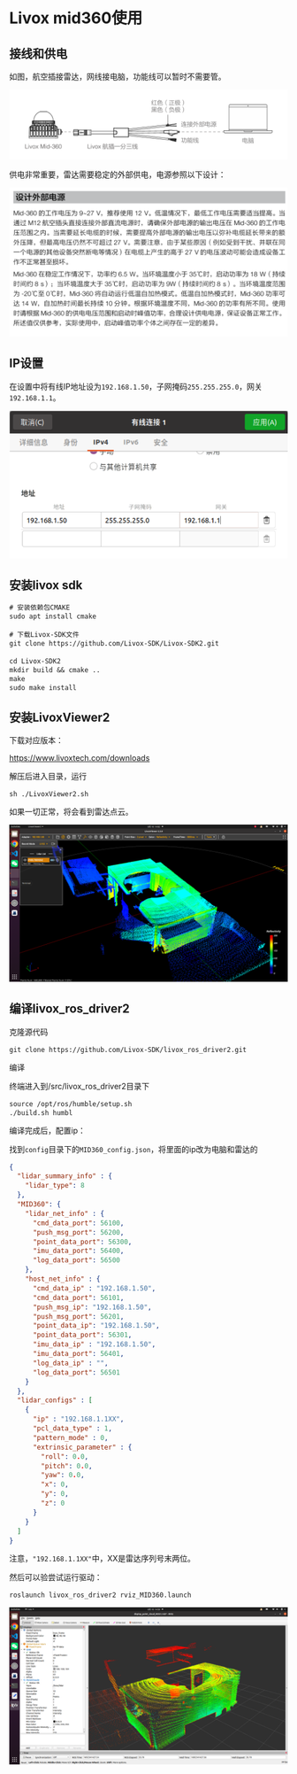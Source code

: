# Livox mid360使用

## 接线和供电

如图，航空插接雷达，网线接电脑，功能线可以暂时不需要管。

<img title="" src="./images/2025-07-23-16-36-39-image.png" alt="2025-07-23-16-36-39-image" data-align="center" width="525">

供电非常重要，雷达需要稳定的外部供电，电源参照以下设计：

<img title="" src="./images/2025-07-23-16-38-14-image.png" alt="2025-07-23-16-38-14-image" width="649" data-align="center">

## IP设置

在设置中将有线IP地址设为`192.168.1.50`，子网掩码`255.255.255.0`，网关`192.168.1.1`。

<img title="" src="./images/2025-07-23-16-35-50-image.png" alt="2025-07-23-16-35-50-image" width="628" data-align="center">

## 安装livox sdk

```terminal
# 安装依赖包CMAKE
sudo apt install cmake

# 下载Livox-SDK文件
git clone https://github.com/Livox-SDK/Livox-SDK2.git

cd Livox-SDK2
mkdir build && cmake ..
make
sudo make install
```

## 安装LivoxViewer2

下载对应版本：

https://www.livoxtech.com/downloads

解压后进入目录，运行

```terminal
sh ./LivoxViewer2.sh  
```

如果一切正常，将会看到雷达点云。

![94f08b26523ba9b2d8c977ffb8f8d28f](./images/94f08b26523ba9b2d8c977ffb8f8d28f.png)

## 编译livox_ros_driver2

克隆源代码

```terminal
git clone https://github.com/Livox-SDK/livox_ros_driver2.git
```

编译

终端进入到/src/livox_ros_driver2目录下

```terminal
source /opt/ros/humble/setup.sh
./build.sh humbl
```

编译完成后，配置ip：

找到`config`目录下的`MID360_config.json`，将里面的ip改为电脑和雷达的

```json
{
  "lidar_summary_info" : {
    "lidar_type": 8
  },
  "MID360": {
    "lidar_net_info" : {
      "cmd_data_port": 56100,
      "push_msg_port": 56200,
      "point_data_port": 56300,
      "imu_data_port": 56400,
      "log_data_port": 56500
    },
    "host_net_info" : {
      "cmd_data_ip" : "192.168.1.50",
      "cmd_data_port": 56101,
      "push_msg_ip": "192.168.1.50",
      "push_msg_port": 56201,
      "point_data_ip": "192.168.1.50",
      "point_data_port": 56301,
      "imu_data_ip" : "192.168.1.50",
      "imu_data_port": 56401,
      "log_data_ip" : "",
      "log_data_port": 56501
    }
  },
  "lidar_configs" : [
    {
      "ip" : "192.168.1.1XX",
      "pcl_data_type" : 1,
      "pattern_mode" : 0,
      "extrinsic_parameter" : {
        "roll": 0.0,
        "pitch": 0.0,
        "yaw": 0.0,
        "x": 0,
        "y": 0,
        "z": 0
      }
    }
  ]
}
```

注意，`"192.168.1.1XX"`中，XX是雷达序列号末两位。

然后可以验尝试运行驱动：

```bash
roslaunch livox_ros_driver2 rviz_MID360.launch
```

![9f21b94d5adfbfcb9ad27a12d4cfd3b8](./images/9f21b94d5adfbfcb9ad27a12d4cfd3b8.png)
